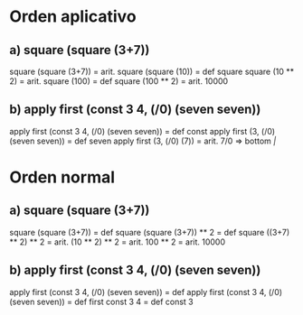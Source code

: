 # Orden aplicativo
## a) square (square (3+7))

square (square (3+7))
= arit.
square (square (10))
= def square
square (10 ** 2)
= arit.
square (100)
= def square
(100 ** 2)
= arit.
10000


## b) apply first (const 3 4, (/0) (seven seven))

apply first (const 3 4, (/0) (seven seven))
= def const
apply first (3, (/0) (seven seven))
= def seven
apply first (3, (/0) (7))
= arit. 7/0 => bottom
_|_


# Orden normal
## a) square (square (3+7))

square (square (3+7))
= def square
(square (3+7)) ** 2
= def square
((3+7) ** 2) ** 2
= arit.
(10 ** 2) ** 2
= arit.
100 ** 2
= arit.
10000




## b) apply first (const 3 4, (/0) (seven seven))

apply first (const 3 4, (/0) (seven seven))
= def apply
first (const 3 4, (/0) (seven seven))
= def first
const 3 4
= def const
3
